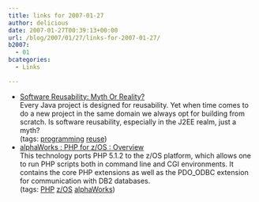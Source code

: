 ```yaml
---
title: links for 2007-01-27
author: delicious
date: 2007-01-27T00:39:13+00:00
url: /blog/2007/01/27/links-for-2007-01-27/
b2007:
  - 01
bcategories:
  - Links

---
```

  * <div>
      <a href="http://www.artima.com/weblogs/viewpost.jsp?thread=187331">Software Reusability: Myth Or Reality?</a>
    </div>
    
    <div>
      Every Java project is designed for reusability. Yet when time comes to do a new project in the same domain we always opt for building from scratch. Is software reusability, especially in the J2EE realm, just a myth?
    </div>
    
    <div>
      (tags: <a href="http://del.icio.us/frodenas/programming">programming</a> <a href="http://del.icio.us/frodenas/reuse">reuse</a>)
    </div>

  * <div>
      <a href="http://www.alphaworks.ibm.com/tech/php4zos">alphaWorks : PHP for z/OS : Overview</a>
    </div>
    
    <div>
      This technology ports PHP 5.1.2 to the z/OS platform, which allows one to run PHP scripts both in command line and CGI environments. It contains the core PHP extensions as well as the PDO_ODBC extension for communication with DB2 databases.
    </div>
    
    <div>
      (tags: <a href="http://del.icio.us/frodenas/PHP">PHP</a> <a href="http://del.icio.us/frodenas/z/OS">z/OS</a> <a href="http://del.icio.us/frodenas/alphaWorks">alphaWorks</a>)
    </div>